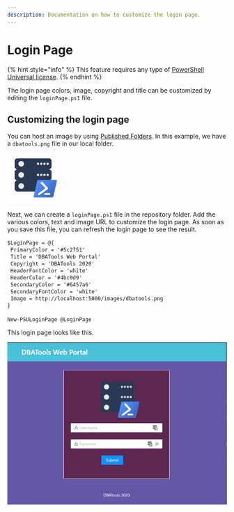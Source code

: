 ```yaml
---
description: Documentation on how to customize the login page.
---
```


# Login Page

{% hint style="info" %}
This feature requires any type of [PowerShell Universal license](../licensing.md). 
{% endhint %}

The login page colors, image, copyright and title can be customized by editing the `loginPage.ps1` file. 

## Customizing the login page

You can host an image by using [Published Folders](../dashboard/published-folders.md). In this example, we have a `dbatools.png` file in our local folder.

![DBATools Logo](../.gitbook/assets/image%20%28171%29.png)

Next, we can create a `loginPage.ps1` file in the repository folder. Add the various colors, text and image URL to customize the login page. As soon as you save this file, you can refresh the login page to see the result. 

```text
$LoginPage = @{
 PrimaryColor = '#5c2751' 
 Title = 'DBATools Web Portal'
 Copyright = 'DBATools 2020' 
 HeaderFontColor = 'white'
 HeaderColor = '#4bc0d9' 
 SecondaryColor = '#6457a6'
 SecondaryFontColor = 'white'
 Image = http://localhost:5000/images/dbatools.png 
}

New-PSULoginPage @LoginPage
```

This login page looks like this. 

![DBATools Web Portal Example](../.gitbook/assets/image%20%28170%29.png)

